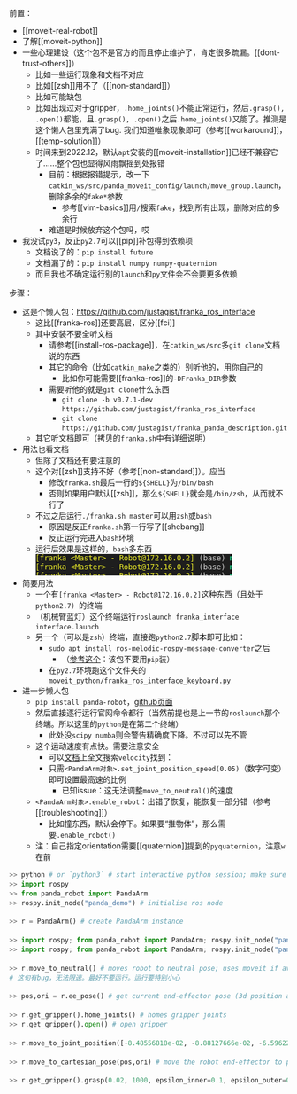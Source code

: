 前置：
- [[moveit-real-robot]]
- 了解[[moveit-python]]
- 一些心理建设（这个包不是官方的而且停止维护了，肯定很多疏漏。[[dont-trust-others]]）
  - 比如一些运行现象和文档不对应
  - 比如[[zsh]]用不了（[[non-standard]]）
  - 比如可能缺包
  - 比如出现过对于gripper，`.home_joints()`不能正常运行，然后`.grasp(), .open()`都能，且`.grasp(), .open()`之后`.home_joints()`又能了。推测是这个懒人包里充满了bug. 我们知道唯象现象即可（参考[[workaround]]，[[temp-solution]]）
  - 时间来到2022.12，默认`apt`安装的[[moveit-installation]]已经不兼容它了……整个包也显得风雨飘摇到处报错
    - 目前：根据报错提示，改一下`catkin_ws/src/panda_moveit_config/launch/move_group.launch`，删除多余的`fake*`参数
      - 参考[[vim-basics]]用`/`搜索`fake`，找到所有出现，删除对应的多余行
    - 难道是时候放弃这个包吗，哎
- 我没试`py3`，反正`py2.7`可以[[pip]]补包得到依赖项
  - 文档说了的：`pip install future`
  - 文档漏了的：`pip install numpy numpy-quaternion`
  - 而且我也不确定运行别的`launch`和`py`文件会不会要更多依赖

步骤：
- 这是个懒人包：https://github.com/justagist/franka_ros_interface
  - 这比[[franka-ros]]还要高层，区分[[fci]]
  - 其中安装不要全听文档
    - 请参考[[install-ros-package]]，在`catkin_ws/src`多`git clone`文档说的东西
    - 其它的命令（比如`catkin_make`之类的）别听他的，用你自己的
      - 比如你可能需要[[franka-ros]]的`-DFranka_DIR`参数
    - 需要听他的就是`git clone`什么东西
      - `git clone -b v0.7.1-dev https://github.com/justagist/franka_ros_interface`
      - `git clone https://github.com/justagist/franka_panda_description.git`
  - 其它听文档即可（拷贝的`franka.sh`中有详细说明）
- 用法也看文档
  - 但除了文档还有要注意的
  - 这个对[[zsh]]支持不好（参考[[non-standard]]）。应当
    - 修改`franka.sh`最后一行的`${SHELL}`为`/bin/bash`
    - 否则如果用户默认[[zsh]]，那么`${SHELL}`就会是`/bin/zsh`，从而就不行了
  - 不过之后运行`./franka.sh master`可以用`zsh`或`bash`
    - 原因是反正`franka.sh`第一行写了[[shebang]]
    - 反正运行完进入`bash`环境
  - 运行后效果是这样的，`bash`多东西![](franka-ros-interface-bash.png)
- 简要用法
  - 一个有`[franka <Master> - Robot@172.16.0.2]`这种东西（且处于`python2.7`）的终端
  - （机械臂蓝灯）这个终端运行`roslaunch franka_interface interface.launch`
  - 另一个（可以是`zsh`）终端，直接跑`python2.7`脚本即可比如：
    - `sudo apt install ros-melodic-rospy-message-converter`之后
      - （[参考这个](https://github.com/uos/rospy_message_converter/issues/25)：该包不要用`pip`装）
    - 在`py2.7`环境跑这个文件夹的`moveit_python/franka_ros_interface_keyboard.py`
- 进一步懒人包
  - `pip install panda-robot`，[github页面](https://github.com/justagist/panda_robot)
  - 然后直接逐行运行官网命令都行（当然前提也是上一节的`roslaunch`那个终端。所以这里的`python`是在第二个终端）
    - 此处没`scipy numba`则会警告精确度下降。不过可以先不管
  - 这个运动速度有点快。需要注意安全
    - 可以[文档](https://projects.saifsidhik.page/panda_robot/DOC.html)上全文搜索`velocity`找到：
    - 只需`<PandaArm对象>.set_joint_position_speed(0.05)`（数字可变）即可设置最高速的比例
      - 已知issue：这无法调整`move_to_neutral()`的速度
  - `<PandaArm对象>.enable_robot`：出错了恢复，能恢复一部分错（参考[[troubleshooting]]）
    - 比如撞东西，默认会停下。如果要“推物体”，那么需要`.enable_robot()`
  - 注：自己指定orientation需要[[quaternion]]提到的`pyquaternion`，注意`w`在前
```python
>> python # or `python3` # start interactive python session; make sure the correct ros workspace is sourced.
>> import rospy
>> from panda_robot import PandaArm
>> rospy.init_node("panda_demo") # initialise ros node

>> r = PandaArm() # create PandaArm instance

>> import rospy; from panda_robot import PandaArm; rospy.init_node("panda_demo"); r = PandaArm(); r.set_joint_position_speed(0.05); r.get_gripper().home_joints() # 这个是我自己整合的，懒人版命令
>> import rospy; from panda_robot import PandaArm; rospy.init_node("panda_demo"); r = PandaArm(); r.set_joint_position_speed(0.05) # 这个不动gripper

>> r.move_to_neutral() # moves robot to neutral pose; uses moveit if available, else JointTrajectory action client
# 这句有bug，无法限速。最好不要运行。运行要特别小心

>> pos,ori = r.ee_pose() # get current end-effector pose (3d position and orientation quaternion of end-effector frame in base frame)

>> r.get_gripper().home_joints() # homes gripper joints
>> r.get_gripper().open() # open gripper

>> r.move_to_joint_position([-8.48556818e-02, -8.88127666e-02, -6.59622769e-01, -1.57569726e+00, -4.82374882e-04,  2.15975946e+00,  4.36766917e-01]) # move robot to the specified pose

>> r.move_to_cartesian_pose(pos,ori) # move the robot end-effector to pose specified by 'pos','ori'

>> r.get_gripper().grasp(0.02, 1000, epsilon_inner=0.1, epsilon_outer=0.1) # 自己加的，用于夹紧物体
```